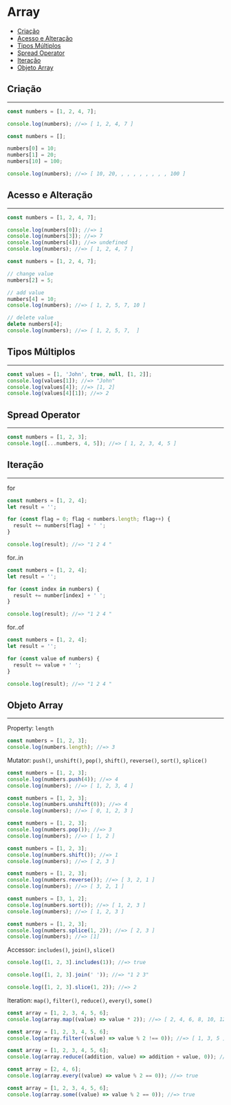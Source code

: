 # Array

  - [Criação](#criação)
  - [Acesso e Alteração](#acesso-e-alteração)
  - [Tipos Múltiplos](#tipos-múltiplos)
  - [Spread Operator](#spread-operator)
  - [Iteração](#iteração)
  - [Objeto Array](#objeto-array)

## Criação

---

```js
const numbers = [1, 2, 4, 7];

console.log(numbers); //=> [ 1, 2, 4, 7 ]
```

```js
const numbers = [];

numbers[0] = 10;
numbers[1] = 20;
numbers[10] = 100;

console.log(numbers); //=> [ 10, 20, , , , , , , , , 100 ]
```

## Acesso e Alteração

---

```js
const numbers = [1, 2, 4, 7];

console.log(numbers[0]); //=> 1
console.log(numbers[3]); //=> 7
console.log(numbers[4]); //=> undefined
console.log(numbers); //=> [ 1, 2, 4, 7 ]
```

```js
const numbers = [1, 2, 4, 7];

// change value
numbers[2] = 5;

// add value
numbers[4] = 10;
console.log(numbers); //=> [ 1, 2, 5, 7, 10 ]

// delete value
delete numbers[4];
console.log(numbers); //=> [ 1, 2, 5, 7,  ]
```

## Tipos Múltiplos

---

```js
const values = [1, 'John', true, null, [1, 2]];
console.log(values[1]); //=> "John"
console.log(values[4]); //=> [1, 2]
console.log(values[4][1]); //=> 2
```

## Spread Operator

---

```js
const numbers = [1, 2, 3];
console.log([...numbers, 4, 5]); //=> [ 1, 2, 3, 4, 5 ]
```

## Iteração

---

for

```js
const numbers = [1, 2, 4];
let result = '';

for (const flag = 0; flag < numbers.length; flag++) {
  result += numbers[flag] + ' ';
}

console.log(result); //=> "1 2 4 "
```

for..in

```js
const numbers = [1, 2, 4];
let result = '';

for (const index in numbers) {
  result += number[index] + ' ';
}

console.log(result); //=> "1 2 4 "
```

for..of

```js
const numbers = [1, 2, 4];
let result = '';

for (const value of numbers) {
  result += value + ' ';
}

console.log(result); //=> "1 2 4 "
```

## Objeto Array

---

Property: `length`

```js
const numbers = [1, 2, 3];
console.log(numbers.length); //=> 3
```

Mutator: `push()`, `unshift()`, `pop()`, `shift()`, `reverse()`, `sort()`, `splice()`

```js
const numbers = [1, 2, 3];
console.log(numbers.push(4)); //=> 4
console.log(numbers); //=> [ 1, 2, 3, 4 ]
```

```js
const numbers = [1, 2, 3];
console.log(numbers.unshift(0)); //=> 4
console.log(numbers); //=> [ 0, 1, 2, 3 ]
```

```js
const numbers = [1, 2, 3];
console.log(numbers.pop()); //=> 3
console.log(numbers); //=> [ 1, 2 ]
```

```js
const numbers = [1, 2, 3];
console.log(numbers.shift()); //=> 1
console.log(numbers); //=> [ 2, 3 ]
```

```js
const numbers = [1, 2, 3];
console.log(numbers.reverse()); //=> [ 3, 2, 1 ]
console.log(numbers); //=> [ 3, 2, 1 ]
```

```js
const numbers = [3, 1, 2];
console.log(numbers.sort()); //=> [ 1, 2, 3 ]
console.log(numbers); //=> [ 1, 2, 3 ]
```

```js
const numbers = [1, 2, 3];
console.log(numbers.splice(1, 2)); //=> [ 2, 3 ]
console.log(numbers); //=> [1]
```

Accessor: `includes()`, `join()`, `slice()`

```js
console.log([1, 2, 3].includes(1)); //=> true
```

```js
console.log([1, 2, 3].join(' ')); //=> "1 2 3"
```

```js
console.log([1, 2, 3].slice(1, 2)); //=> 2
```

Iteration: `map()`, `filter()`, `reduce()`, `every()`, `some()`

```js
const array = [1, 2, 3, 4, 5, 6];
console.log(array.map((value) => value * 2)); //=> [ 2, 4, 6, 8, 10, 12 ]
```

```js
const array = [1, 2, 3, 4, 5, 6];
console.log(array.filter((value) => value % 2 !== 0)); //=> [ 1, 3, 5 ]
```

```js
const array = [1, 2, 3, 4, 5, 6];
console.log(array.reduce((addition, value) => addition + value, 0)); //=> 21
```

```js
const array = [2, 4, 6];
console.log(array.every((value) => value % 2 == 0)); //=> true
```

```js
const array = [1, 2, 3, 4, 5, 6];
console.log(array.some((value) => value % 2 == 0)); //=> true
```

